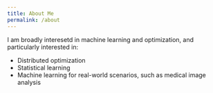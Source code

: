 ```yaml
---
title: About Me
permalink: /about
---
```


I am broadly interesetd in machine learning and optimization, and particularly interested in:
- Distributed optimization
- Statistical learning
- Machine learning for real-world scenarios, such as medical image analysis

